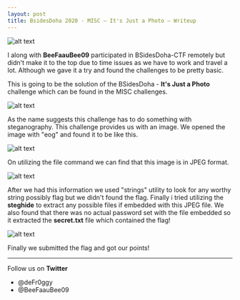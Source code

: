 ```yaml
---
layout: post
title: BsidesDoha 2020 - MISC — It's Just a Photo — Writeup
---
```


![alt text](https://raw.githubusercontent.com/deFr0ggy/deFr0ggy.github.io/master/images/Its-Just-a-Photo/logo.png)


I along with **BeeFaauBee09** participated in BSidesDoha-CTF remotely but didn't make it to the top due to time issues as we have to work and travel a lot. Although we gave it a try and found the challenges to be pretty basic. 



This is going to be the solution of the BSidesDoha - **It's Just a Photo** challenge which can be found in the MISC challenges. 

![alt text](https://raw.githubusercontent.com/deFr0ggy/deFr0ggy.github.io/master/images/Its-Just-a-Photo/main.png)

As the name suggests this challenge has to do something with steganography. This challenge provides us with an image. We opened the image with "eog" and found it to be like this.

![alt text](https://raw.githubusercontent.com/deFr0ggy/deFr0ggy.github.io/master/images/Its-Just-a-Photo/img1.png)

On utilizing the file command we can find that this image is in JPEG format.

![alt text](https://raw.githubusercontent.com/deFr0ggy/deFr0ggy.github.io/master/images/Its-Just-a-Photo/img2.png)

After we had this information we used "strings" utility to look for any worthy string possibly flag but we didn't found the flag. Finally i tried utilizing the **steghide** to extract any possible files if embedded with this JPEG file. We also found that there was no actual password set with the file embedded so it extracted the **secret.txt** file which contained the flag!

![alt text](https://raw.githubusercontent.com/deFr0ggy/deFr0ggy.github.io/master/images/Its-Just-a-Photo/img3.png)

Finally we submitted the flag and got our points! 

***
Follow us on **Twitter**
- @deFr0ggy
- @BeeFaauBee09



